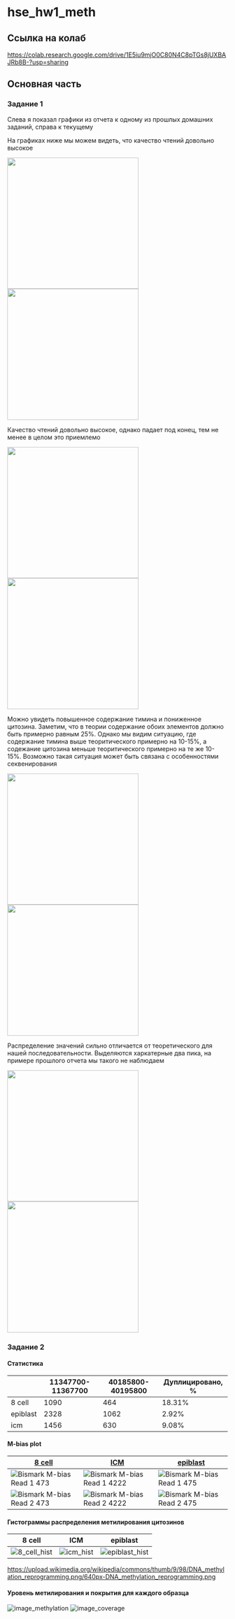 # hse_hw1_meth

## Ссылка на колаб

https://colab.research.google.com/drive/1E5iu9mjO0C80N4C8pTGs8jUXBAJRb8B-?usp=sharing

## Основная часть

### Задание 1

Слева я показал графики из отчета к одному из прошлых домашних заданий, справа к текущему

На графиках ниже мы можем видеть, что качество чтений довольно высокое
<p float="left">
  <img src="https://user-images.githubusercontent.com/79662580/154859853-73df444f-da96-49ea-94bf-33dc38776260.png"  width="300" />
  <img src="https://user-images.githubusercontent.com/79662580/154859862-36aab7a8-8b6c-4d79-809d-e40c3942402f.png"  width="300" />
</p>

Качество чтений довольно высокое, однако падает под конец, тем не менее в целом это приемлемо
<p float="left">
  <img src="https://user-images.githubusercontent.com/79662580/154859866-7b94c1df-9fb3-4afb-af67-82a26edee8a7.png"  width="300" />
  <img src="https://user-images.githubusercontent.com/79662580/154859869-aa6e73a3-166a-45a6-802f-be8681aaaa04.png"  width="300" />
</p>

Можно увидеть повышенное содержание тимина и пониженное цитозина. Заметим, что в теории содержание обоих элементов должно быть примерно равным 25%. Однако мы видим ситуацию, где содержание тимина выше теоритического примерно на 10-15%, а содежание цитозина меньше теоритического примерно на те же 10-15%. Возможно такая ситуация может быть связана с особенностями секвенирования
<p float="left">
  <img src="https://user-images.githubusercontent.com/79662580/154859876-f9243337-94dd-4c24-a379-38f0bb4ab7a0.png"  width="300" />
  <img src="https://user-images.githubusercontent.com/79662580/154859880-bdc69a3c-6349-4ea4-968e-bc452dfa4b24.png"  width="300" />
</p>

Распределение значений сильно отличается от теоретического для нашей последовательности. Выделяются харкатерные два пика, на примере прошлого отчета мы такого не наблюдаем
<p float="left">
  <img src="https://user-images.githubusercontent.com/79662580/154859894-4bdb4f72-1bd7-4e12-9483-cca69bca3ede.png"  width="300" />
  <img src="https://user-images.githubusercontent.com/79662580/154859900-a5a136f5-1830-4139-b848-ec518c2de228.png"  width="300" />
</p>

### Задание 2

#### Статистика

|          | 11347700-11367700 | 40185800-40195800 |  Дуплицировано, % |
| -------- | ----------------- | ----------------- | ----------------- |
| 8 cell   | 1090              | 464               | 18.31%            |
| epiblast | 2328              | 1062              | 2.92%             |
| icm      | 1456              | 630               | 9.08%             |

#### M-bias plot

| [8 cell](https://github.com/dRabbit-ab/hse_hw1_meth/blob/main/data/SRR5836473_1_bismark_bt2_PE_report.html) | [ICM](https://github.com/dRabbit-ab/hse_hw1_meth/blob/main/data/SRR3824222_1_bismark_bt2_PE_report.html) | [epiblast](https://github.com/dRabbit-ab/hse_hw1_meth/blob/main/data/SRR5836475_1_bismark_bt2_PE_report.html) |
| ----------------- | ----------------- | ----------------- |
|![Bismark M-bias Read 1 473](https://user-images.githubusercontent.com/79662580/154861385-37a145db-6097-4c4c-bccc-424e6a515e2a.png) |![Bismark M-bias Read 1 4222](https://user-images.githubusercontent.com/79662580/154861396-6a820a43-2d70-40ae-bd7d-a23f14c18c3e.png) | ![Bismark M-bias Read 1 475](https://user-images.githubusercontent.com/79662580/154861408-6a985666-c5e0-4117-8b35-3031a2633b7f.png) |
|![Bismark M-bias Read 2 473](https://user-images.githubusercontent.com/79662580/154861430-986ec78b-153b-44b3-9e15-e0b7e0eaf533.png)|![Bismark M-bias Read 2 4222](https://user-images.githubusercontent.com/79662580/154861435-b11e71cd-6552-463a-ba76-4d320be92854.png)|![Bismark M-bias Read 2 475](https://user-images.githubusercontent.com/79662580/154861436-41afa56a-86af-4ed0-a2a9-dad6cd364085.png)|

#### Гистограммы распределения метилирования цитозинов

| 8 cell | ICM |  epiblast |
| ----------------- | ----------------- | ----------------- |
|![8_cell_hist](https://user-images.githubusercontent.com/79662580/154861898-04ca97ef-ca5d-45e2-afd5-f2b0f0feee63.png)|![icm_hist](https://user-images.githubusercontent.com/79662580/154861903-a53cf295-69a7-4b9d-a096-0678853fbd3c.png)|![epiblast_hist](https://user-images.githubusercontent.com/79662580/154861907-065d681c-16c4-473c-9d33-28236049cebf.png)|
https://upload.wikimedia.org/wikipedia/commons/thumb/9/98/DNA_methylation_reprogramming.png/640px-DNA_methylation_reprogramming.png
#### Уровень метилирования и покрытия для каждого образца
![image_methylation](https://user-images.githubusercontent.com/79662580/154862017-23101b54-5f97-4a3c-8aa3-0c844b5714a7.png)
![image_coverage](https://user-images.githubusercontent.com/79662580/154862022-98ddec89-a059-499b-8647-87bd64ed90dd.png)

